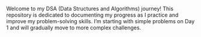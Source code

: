 Welcome to my DSA (Data Structures and Algorithms) journey! This repository is dedicated to documenting my progress as I practice and improve my problem-solving skills. I’m starting with simple problems on Day 1 and will gradually move to more complex challenges.
